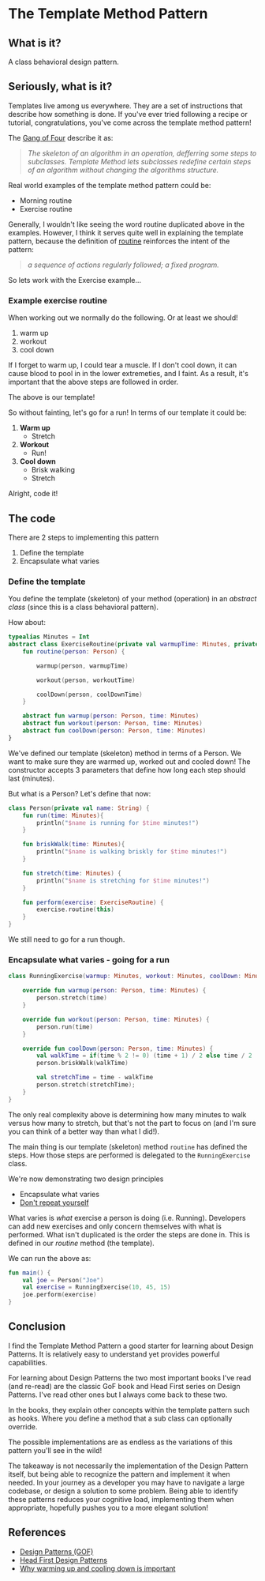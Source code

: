 # The Template Method Pattern

## What is it?

A class behavioral design pattern.

## Seriously, what is it?

Templates live among us everywhere. They are a set of instructions that describe how something is done. If you've ever tried following a recipe or tutorial, congratulations, you've come across the template method pattern! 

The [Gang of Four](http://wiki.c2.com/?GangOfFour) describe it as:

> *The skeleton of an algorithm in an operation, defferring some steps to subclasses. Template Method lets subclasses redefine certain steps of an algorithm without changing the algorithms structure.*

Real world examples of the template method pattern could be:

* Morning routine
* Exercise routine

Generally, I wouldn't like seeing the word routine duplicated above in the examples. 
However, I think it serves quite well in explaining the template pattern, because the definition of [routine](https://www.lexico.com/en/definition/routine) reinforces the intent of the pattern:

> *a sequence of actions regularly followed; a fixed program.*


So lets work with the Exercise example...

### Example exercise routine

When working out we normally do the following. Or at least we should!

1. warm up
2. workout
3. cool down

If I forget to warm up, I could tear a muscle.
If I don't cool down, it can cause blood to pool in in the lower extremeties, and I faint. 
As a result, it's important that the above steps are followed in order.

The above is our template!

So without fainting, let's go for a run! 
In terms of our template it could be:

1. **Warm up**
    * Stretch
2. **Workout**
    * Run!
3. **Cool down**
    * Brisk walking
    * Stretch

Alright, code it!

## The code

There are 2 steps to implementing this pattern

1. Define the template
2. Encapsulate what varies


### Define the template

You define the template (skeleton) of your method (operation) in an *abstract class* (since this is a class behavioral pattern).

How about:

```kotlin
typealias Minutes = Int
abstract class ExerciseRoutine(private val warmupTime: Minutes, private val workoutTime: Minutes, private val coolDownTime: Minutes) {
    fun routine(person: Person) {

        warmup(person, warmupTime)

        workout(person, workoutTime)

        coolDown(person, coolDownTime)
    }

    abstract fun warmup(person: Person, time: Minutes)
    abstract fun workout(person: Person, time: Minutes)
    abstract fun coolDown(person: Person, time: Minutes)
}
```

We've defined our template (skeleton) method in terms of a Person. 
We want to make sure they are warmed up, worked out and cooled down!
The constructor accepts 3 parameters that define how long each step should last (minutes).

But what is a Person? Let's define that now:

```kotlin
class Person(private val name: String) {
    fun run(time: Minutes){
        println("$name is running for $time minutes!")
    }

    fun briskWalk(time: Minutes){
        println("$name is walking briskly for $time minutes!")
    }

    fun stretch(time: Minutes) {
        println("$name is stretching for $time minutes!")
    }

    fun perform(exercise: ExerciseRoutine) {
        exercise.routine(this)
    }
}
```

We still need to go for a run though.

### Encapsulate what varies - going for a run

```kotlin
class RunningExercise(warmup: Minutes, workout: Minutes, coolDown: Minutes) : ExerciseRoutine(warmup, workout, coolDown) {

    override fun warmup(person: Person, time: Minutes) {
        person.stretch(time)
    }

    override fun workout(person: Person, time: Minutes) {
        person.run(time)
    }

    override fun coolDown(person: Person, time: Minutes) {
        val walkTime = if(time % 2 != 0) (time + 1) / 2 else time / 2
        person.briskWalk(walkTime)

        val stretchTime = time - walkTime
        person.stretch(stretchTime);
    }
}
```

The only real complexity above is determining how many minutes to walk versus how many to stretch, but that's not the part to focus on (and I'm sure you can think of a better way than what I did!).

The main thing is our template (skeleton) method `routine` has defined the steps. 
How those steps are performed is delegated to the `RunningExercise` class.

We're now demonstrating two design principles

* Encapsulate what varies
* [Don't repeat yourself](https://en.wikipedia.org/wiki/Don%27t_repeat_yourself)

What varies is *what* exercise a person is doing (i.e. Running). Developers can add new exercises and only concern themselves with what is performed.
What isn't duplicated is the order the steps are done in. This is defined in our *routine* method (the template).

We can run the above as:

```kotlin
fun main() {
    val joe = Person("Joe")
    val exercise = RunningExercise(10, 45, 15)
    joe.perform(exercise)
}
```

## Conclusion

I find the Template Method Pattern a good starter for learning about Design Patterns. 
It is relatively easy to understand yet provides powerful capabilities.

For learning about Design Patterns the two most important books I've read (and re-read) are the classic GoF book and Head First series on Design Patterns.
I've read other ones but I always come back to these two.

In the books, they explain other concepts within the template pattern such as hooks. Where you define a method that a sub class can optionally override. 

The possible implementations are as endless as the variations of this pattern you'll see in the wild! 

The takeaway is not necessarily the implementation of the Design Pattern itself, but being able to recognize the pattern and implement it when needed. 
In your journey as a developer you may have to navigate a large codebase, or design a solution to some problem. Being able to identify these patterns reduces your cognitive load, implementing them when appropriate, hopefully pushes you to a more elegant solution!

## References

* [Design Patterns (GOF)](https://www.amazon.com/Design-Patterns-Object-Oriented-Addison-Wesley-Professional-ebook/dp/B000SEIBB8)
* [Head First Design Patterns](https://www.amazon.com/Head-First-Design-Patterns-Object-Oriented-ebook-dp-B08P3X99QP/dp/B08P3X99QP)
* [Why warming up and cooling down is important](https://www.tricitymed.org/2016/12/warming-cooling-important/)
